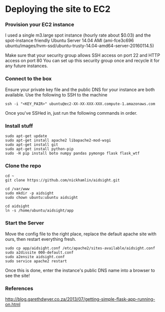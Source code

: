 # Deploying the site to EC2

### Provision your EC2 instance
I used a single m3.large spot instance (hourly rate about $0.03) and the spot-instance
friendly Ubuntu Server 14.04 AMI (ami-fce3c696 ubuntu/images/hvm-ssd/ubuntu-trusty-14.04-amd64-server-20160114.5)

Make sure that your security group allows SSH access on port 22 and HTTP access on port 80
You can set up this security group once and recycle it for any future instances.

### Connect to the box
Ensure your private key file and the public DNS for your instance are both available. Use the following to SSH to the machine

`ssh -i "<KEY_PAIR>" ubuntu@ec2-XX-XX-XXX-XXX.compute-1.amazonaws.com`

Once you've SSHed in, just run the following commands in order.

### Install stuff
~~~~
sudo apt-get update
sudo apt-get install apache2 libapache2-mod-wsgi
sudo apt-get install git
sudo apt-get install python-pip
sudo -H pip install boto numpy pandas pymongo flask flask_wtf
~~~~

### Clone the repo
~~~~
cd ~
git clone https://github.com/nickhamlin/aidsight.git

cd /var/www
sudo mkdir -p aidsight
sudo chown ubuntu:ubuntu aidsight

cd aidsight
ln -s /home/ubuntu/aidsight/app
~~~~

### Start the Server
Move the config file to the right place, replace the default apache site with ours,
then restart everything fresh.
~~~~
sudo cp app/aidsight.conf /etc/apache2/sites-available/aidsight.conf
sudo a2dissite 000-default.conf
sudo a2ensite aidsight.conf
sudo service apache2 restart
~~~~

Once this is done, enter the instance's public DNS name into a browser to see the site!

### References
http://blog.garethdwyer.co.za/2013/07/getting-simple-flask-app-running-on.html
